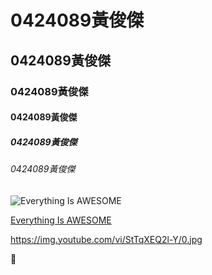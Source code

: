 # 0424089黃俊傑
## 0424089黃俊傑
### 0424089黃俊傑
#### 0424089黃俊傑
##### 0424089黃俊傑
###### 0424089黃俊傑
![Everything Is AWESOME](https://img.youtube.com/vi/StTqXEQ2l-Y/0.jpg)

[Everything Is AWESOME](https://img.youtube.com/vi/StTqXEQ2l-Y/0.jpg)

https://img.youtube.com/vi/StTqXEQ2l-Y/0.jpg


:pencil:
